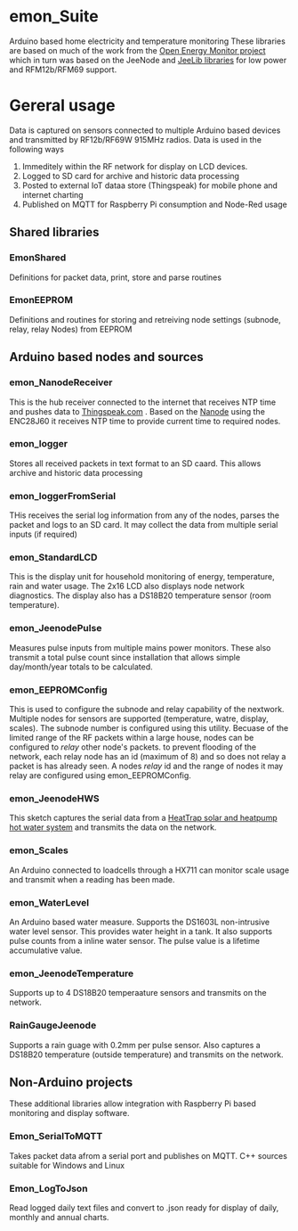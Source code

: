 # emon_Suite
Arduino based home electricity and temperature monitoring
These libraries are based on much of the work from the [Open Energy Monitor project](https://openenergymonitor.org) which in turn was based on the JeeNode and [JeeLib libraries](https://github.com/jeelabs/jeelib) for low power and RFM12b/RFM69 support.


# Gereral usage
Data is captured on sensors connected to multiple Arduino based devices and transmitted by RF12b/RF69W 915MHz radios. Data is used in the following ways
1. Immeditely within the RF network for display on LCD devices.
2. Logged to SD card for archive and historic data processing
3. Posted to external IoT dataa store (Thingspeak) for mobile phone and internet charting
4. Published on MQTT for Raspberry Pi consumption and Node-Red usage 

## Shared libraries

### EmonShared
Definitions for packet data, print, store and parse routines

### EmonEEPROM
Definitions and routines for storing and retreiving node settings (subnode, relay, relay Nodes) from EEPROM

## Arduino based nodes and sources

### emon_NanodeReceiver
This is the hub receiver connected to the internet that receives NTP time and pushes data to [Thingspeak.com](https://thingspeak.com/channels/public?username=sfewings) . Based on the [Nanode](https://wiki.hackerspaces.org/Nanode) using the ENC28J60 it receives NTP time to provide current time to required nodes. 
 
### emon_logger
Stores all received packets in text format to an SD caard. This allows archive and historic data processing

### emon_loggerFromSerial
THis receives the serial log information from any of the nodes, parses the packet and logs to an SD card. It may collect the data from multiple serial inputs (if required)

### emon_StandardLCD
This is the display unit for household monitoring of energy, temperature, rain and water usage. The 2x16 LCD also displays node network diagnostics. The display also has a DS18B20 temperature sensor (room temperature).

### emon_JeenodePulse
Measures pulse inputs from multiple mains power monitors. These also transmit a total pulse count since installation that allows simple day/month/year totals to be calculated.

### emon_EEPROMConfig
This is used to configure the subnode and relay capability of the nextwork. Multiple nodes for sensors are supported (temperature, watre, display, scales). The subnode number is configured using this utility. 
Becuase of the limited range of the RF packets within a large house, nodes can be configured to _relay_ other node's packets. to prevent flooding of the network, each relay node has an id (maximum of 8) and so does not relay a packet is has already seen. A nodes _relay_ id and the range of nodes it may relay are configured using  emon_EEPROMConfig.

### emon_JeenodeHWS
This sketch captures the serial data from a [HeatTrap solar and heatpump hot water system](http://heat-trap.com.au/) and transmits the data on the network.

### emon_Scales
An Arduino connected to loadcells through a HX711 can monitor scale usage and transmit when a reading has been made.

### emon_WaterLevel
An Arduino based water measure. Supports the DS1603L non-intrusive water level sensor. This provides water height in a tank. It also supports pulse counts from a inline water sensor. The pulse value is a lifetime accumulative value.

### emon_JeenodeTemperature
Supports up to 4 DS18B20 temperaature sensors and transmits on the network.

### RainGaugeJeenode
Supports a rain guage with 0.2mm per pulse sensor. Also captures a DS18B20 temperature (outside temperature) and transmits on the network.

## Non-Arduino projects
These additional libraries allow integration with Raspberry Pi based monitoring and display software.

### Emon_SerialToMQTT
Takes packet data afrom a serial port and publishes on MQTT. C++ sources suitable for Windows and Linux

### Emon_LogToJson
Read logged daily text files and convert to .json ready for display of daily, monthly and annual charts.

